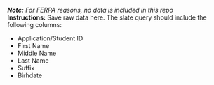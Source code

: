 <i><b>Note:</b> For FERPA reasons, no data is included in this repo</i><br/>
<b>Instructions:</b>
Save raw data here. The slate query should include the following columns:
<ul>
  <li>Application/Student ID</li>
  <li>First Name</li>
  <li>Middle Name</li>
  <li>Last Name</li>
  <li>Suffix</li>
  <li>Birhdate</li> 
</ul>
